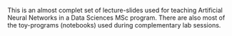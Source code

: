 This is an almost complet set of lecture-slides used for teaching Artificial Neural Networks in a Data Sciences MSc program. There are also most of the toy-programs (notebooks) used during complementary lab sessions.
